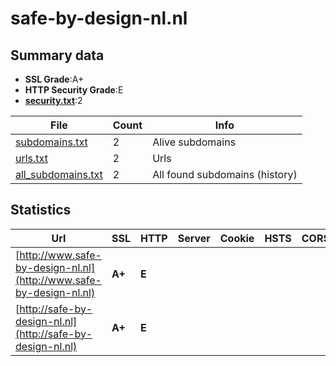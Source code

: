 

# safe-by-design-nl.nl
## Summary data


 - **SSL Grade**:A+
 - **HTTP Security Grade**:E
 - **[security.txt](https://www.digitaleoverheid.nl/nieuws/standaard-security-txt-nu-verplicht-voor-overheid/)**:2


| File       | Count | Info |
|------------|-------|------|
|[subdomains.txt](/data/safe-by-design-nl.nl/subdomains.txt)|2|Alive subdomains|
|[urls.txt](/data/safe-by-design-nl.nl/urls.txt)|2|Urls|
|[all_subdomains.txt](/data/safe-by-design-nl.nl/all_subdomains.txt)|2|All found subdomains (history)|


## Statistics


| Url | SSL | HTTP | Server | Cookie | HSTS | CORS | CTO | CSP | XFO | XXP | RP |FP| Tech |Title |
|--------|-------|-------|------|------|------|------|------|------|------|------|------|------|------|------|
|[http://www.safe-by-design-nl.nl](http://www.safe-by-design-nl.nl)| **A+**| **E**|| | | | | | | | :white_check_mark: | |HSTS Microsoft ASP.NET||
|[http://safe-by-design-nl.nl](http://safe-by-design-nl.nl)| **A+**| **E**|| | | | | | | | :white_check_mark: | |HSTS Microsoft ASP.NET||

